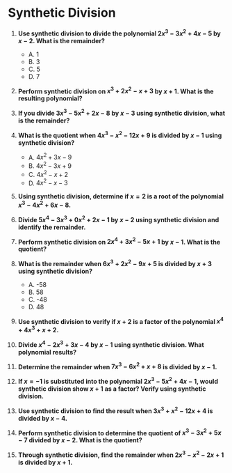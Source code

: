 # Synthetic Division

1. **Use synthetic division to divide the polynomial $2x^3 - 3x^2 + 4x - 5$ by $x - 2$. What is the remainder?**  
   - A. 1  
   - B. 3  
   - C. 5  
   - D. 7

2. **Perform synthetic division on $x^3 + 2x^2 - x + 3$ by $x + 1$. What is the resulting polynomial?**

3. **If you divide $3x^3 - 5x^2 + 2x - 8$ by $x - 3$ using synthetic division, what is the remainder?**

4. **What is the quotient when $4x^3 - x^2 - 12x + 9$ is divided by $x - 1$ using synthetic division?**  
   - A. $4x^2 + 3x - 9$  
   - B. $4x^2 - 3x + 9$  
   - C. $4x^2 - x + 2$  
   - D. $4x^2 - x - 3$

5. **Using synthetic division, determine if $x = 2$ is a root of the polynomial $x^3 - 4x^2 + 6x - 8$.**

6. **Divide $5x^4 - 3x^3 + 0x^2 + 2x - 1$ by $x - 2$ using synthetic division and identify the remainder.**

7. **Perform synthetic division on $2x^4 + 3x^2 - 5x + 1$ by $x - 1$. What is the quotient?**

8. **What is the remainder when $6x^3 + 2x^2 - 9x + 5$ is divided by $x + 3$ using synthetic division?**  
   - A. -58  
   - B. 58  
   - C. -48  
   - D. 48

9. **Use synthetic division to verify if $x + 2$ is a factor of the polynomial $x^4 + 4x^3 + x + 2$.**

10. **Divide $x^4 - 2x^3 + 3x - 4$ by $x - 1$ using synthetic division. What polynomial results?**

11. **Determine the remainder when $7x^3 - 6x^2 + x + 8$ is divided by $x - 1$.**

12. **If $x = -1$ is substituted into the polynomial $2x^3 - 5x^2 + 4x - 1$, would synthetic division show $x + 1$ as a factor? Verify using synthetic division.**

13. **Use synthetic division to find the result when $3x^3 + x^2 - 12x + 4$ is divided by $x - 4$.**

14. **Perform synthetic division to determine the quotient of $x^3 - 3x^2 + 5x - 7$ divided by $x - 2$. What is the quotient?**

15. **Through synthetic division, find the remainder when $2x^3 - x^2 - 2x + 1$ is divided by $x + 1$.**